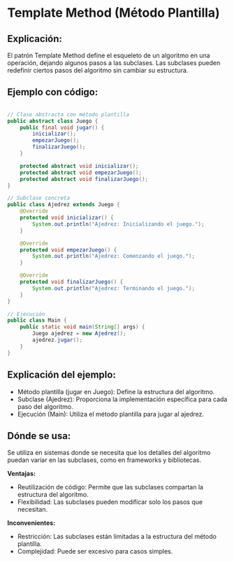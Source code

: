 # Template Method (Método Plantilla)

## Explicación:

El patrón Template Method define el esqueleto de un algoritmo en una operación, dejando algunos pasos a las subclases. Las subclases pueden redefinir ciertos pasos del algoritmo sin cambiar su estructura.

## Ejemplo con código:

```java

// Clase abstracta con método plantilla
public abstract class Juego {
    public final void jugar() {
        inicializar();
        empezarJuego();
        finalizarJuego();
    }

    protected abstract void inicializar();
    protected abstract void empezarJuego();
    protected abstract void finalizarJuego();
}

// Subclase concreta
public class Ajedrez extends Juego {
    @Override
    protected void inicializar() {
        System.out.println("Ajedrez: Inicializando el juego.");
    }

    @Override
    protected void empezarJuego() {
        System.out.println("Ajedrez: Comenzando el juego.");
    }

    @Override
    protected void finalizarJuego() {
        System.out.println("Ajedrez: Terminando el juego.");
    }
}

// Ejecución
public class Main {
    public static void main(String[] args) {
        Juego ajedrez = new Ajedrez();
        ajedrez.jugar();
    }
}
```

## Explicación del ejemplo:

- Método plantilla (jugar en Juego): Define la estructura del algoritmo.
- Subclase (Ajedrez): Proporciona la implementación específica para cada paso del algoritmo.
- Ejecución (Main): Utiliza el método plantilla para jugar al ajedrez.

## Dónde se usa:

Se utiliza en sistemas donde se necesita que los detalles del algoritmo puedan variar en las subclases, como en frameworks y bibliotecas.

**Ventajas:**

- Reutilización de código: Permite que las subclases compartan la estructura del algoritmo.
- Flexibilidad: Las subclases pueden modificar solo los pasos que necesitan.

**Inconvenientes:**

- Restricción: Las subclases están limitadas a la estructura del método plantilla.
- Complejidad: Puede ser excesivo para casos simples.